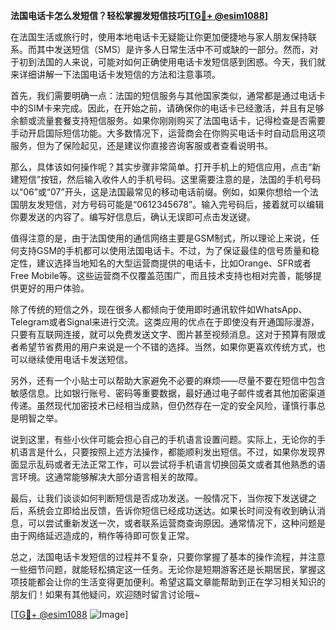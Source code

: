 **法国电话卡怎么发短信？轻松掌握发短信技巧[[TG💪+ @esim1088](https://t.me/s/esim1088)]**

在法国生活或旅行时，使用本地电话卡无疑能让你更加便捷地与家人朋友保持联系。而其中发送短信（SMS）是许多人日常生活中不可或缺的一部分。然而，对于初到法国的人来说，可能对如何正确使用电话卡发短信感到困惑。今天，我们就来详细讲解一下法国电话卡发短信的方法和注意事项。

首先，我们需要明确一点：法国的短信服务与其他国家类似，通常都是通过电话卡中的SIM卡来完成。因此，在开始之前，请确保你的电话卡已经激活，并且有足够余额或流量套餐支持短信服务。如果你刚刚购买了法国电话卡，记得检查是否需要手动开启国际短信功能。大多数情况下，运营商会在你购买电话卡时自动启用这项服务，但为了保险起见，还是建议你直接咨询客服或者查看说明书。

那么，具体该如何操作呢？其实步骤非常简单。打开手机上的短信应用，点击“新建短信”按钮，然后输入收件人的手机号码。这里需要注意的是，法国的手机号码以“06”或“07”开头，这是法国最常见的移动电话前缀。例如，如果你想给一个法国朋友发短信，对方号码可能是“0612345678”。输入完号码后，接着就可以编辑你要发送的内容了。编写好信息后，确认无误即可点击发送键。

值得注意的是，由于法国使用的通信网络主要是GSM制式，所以理论上来说，任何支持GSM的手机都可以使用法国电话卡。不过，为了保证最佳的信号质量和稳定性，建议选择当地知名的大型运营商提供的电话卡，比如Orange、SFR或者Free Mobile等。这些运营商不仅覆盖范围广，而且技术支持也相对完善，能够提供更好的用户体验。

除了传统的短信之外，现在很多人都倾向于使用即时通讯软件如WhatsApp、Telegram或者Signal来进行交流。这类应用的优点在于即使没有开通国际漫游，只要有互联网连接，就可以免费发送文字、图片甚至视频消息。这对于预算有限或者希望节省费用的用户来说是一个不错的选择。当然，如果你更喜欢传统方式，也可以继续使用电话卡发送短信。

另外，还有一个小贴士可以帮助大家避免不必要的麻烦——尽量不要在短信中包含敏感信息。比如银行账号、密码等重要数据，最好通过电子邮件或者其他加密渠道传递。虽然现代加密技术已经相当成熟，但仍然存在一定的安全风险，谨慎行事总是明智之举。

说到这里，有些小伙伴可能会担心自己的手机语言设置问题。实际上，无论你的手机语言是什么，只要按照上述方法操作，都能顺利发出短信。不过，如果你发现界面显示乱码或者无法正常工作，可以尝试将手机语言切换回英文或者其他熟悉的语言环境。这通常能够解决大部分语言相关的故障。

最后，让我们谈谈如何判断短信是否成功发送。一般情况下，当你按下发送键之后，系统会立即给出反馈，告诉你短信已经成功送达。如果长时间没有收到确认消息，可以尝试重新发送一次，或者联系运营商查询原因。通常情况下，这种问题是由于网络延迟造成的，稍作等待即可恢复正常。

总之，法国电话卡发短信的过程并不复杂，只要你掌握了基本的操作流程，并注意一些细节问题，就能轻松搞定这一任务。无论你是短期游客还是长期居民，掌握这项技能都会让你的生活变得更加便利。希望这篇文章能帮助到正在学习相关知识的朋友们！如果有其他疑问，欢迎随时留言讨论哦~

[[TG💪+ @esim1088](https://t.me/s/esim1088) ![Image](https://i.postimg.cc/4NQfJmqS/Snipaste-2025-05-13-00-14-12.png)]